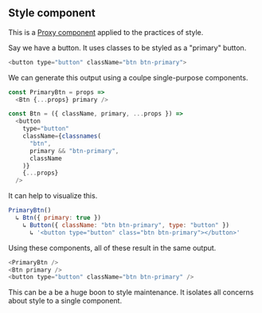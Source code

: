## Style component

This is a [Proxy component](./proxy-component.html) applied to the practices of style.

Say we have a button. It uses classes to be styled as a "primary" button.

```js
<button type="button" className="btn btn-primary">
```

We can generate this output using a coulpe single-purpose components.

```js
const PrimaryBtn = props =>
  <Btn {...props} primary />

const Btn = ({ className, primary, ...props }) =>
  <button
    type="button"
    className={classnames(
      "btn",
      primary && "btn-primary",
      className
    )}
    {...props}
  />
```

It can help to visualize this.

```js
PrimaryBtn()
  ↳ Btn({ primary: true })
    ↳ Button({ className: "btn btn-primary", type: "button" })
      ↳ '<button type="button" class="btn btn-primary"></button>'
```

Using these components, all of these result in the same output.

```js
<PrimaryBtn />
<Btn primary />
<button type="button" className="btn btn-primary" />
```

This can be a be a huge boon to style maintenance. It isolates all concerns about style to a single component.